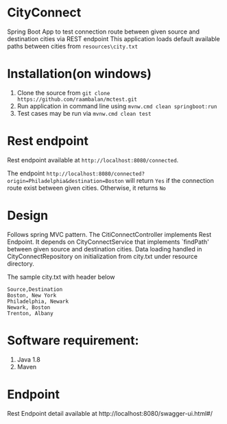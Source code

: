 # CityConnect
Spring Boot App to test connection route between given source and destination cities via REST endpoint
This application loads default available paths between cities from `resources\city.txt`
# Installation(on windows)
1. Clone the source from `git clone https://github.com/raambalan/mctest.git`
2. Run application in command line using `mvnw.cmd clean springboot:run`
3. Test cases may be run via `mvnw.cmd clean test` 

# Rest endpoint
Rest endpoint available at `http://localhost:8080/connected`. 

The endpoint `http://localhost:8080/connected?origin=Philadelphia&destination=Boston` will return `Yes` 
if the connection route exist between given cities. Otherwise, it returns `No`

# Design
Follows spring  MVC pattern. The CitiConnectController implements Rest Endpoint. It depends on CityConnectService 
that implements `findPath' between given source and destination cities.
Data loading handled in CityConnectRepository on initialization from  city.txt under resource directory.

 The sample city.txt  with header below 
 ```source,destination
 Source,Destination
 Boston, New York
 Philadelphia, Newark
 Newark, Boston
 Trenton, Albany
```
# Software requirement:
1. Java 1.8
2. Maven

# Endpoint
Rest Endpoint detail available at http://localhost:8080/swagger-ui.html#/